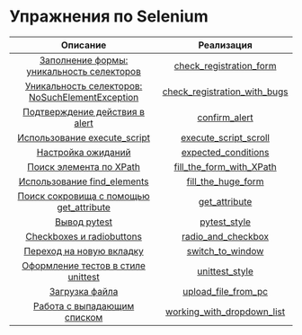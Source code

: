 # Упражнения по Selenium

|                                         Описание                                         |                                 Реализация                                  |
|:----------------------------------------------------------------------------------------:|:---------------------------------------------------------------------------:|
|      [Заполнение формы: уникальность селекторов](tasks/check_registration_form.md)       |       [check_registration_form](solutions/check_registration_form.py)       |
| [Уникальность селекторов: NoSuchElementException](tasks/check_registration_with_bugs.md) |  [check_registration_with_bugs](solutions/check_registration_with_bugs.py)  |
|                 [Подтверждение действия в alert](tasks/confirm_alert.md)                 |                 [confirm_alert](solutions/confirm_alert.py)                 |
|              [Использование execute_script](tasks/execute_script_scroll.md)              |         [execute_script_scroll](solutions/execute_script_scroll.py)         |
|                    [Настройка ожиданий](tasks/expected_conditions.md)                    |           [expected_conditions](solutions/expected_conditions.py)           |
|               [Поиск элемента по XPath](tasks/fill_the_form_with_XPath.md)               |      [fill_the_form_with_XPath](solutions/fill_the_form_with_XPath.py)      |
|                [Использование find_elements](tasks/fill_the_huge_form.md)                |            [fill_the_huge_form](solutions/fill_the_huge_form.py)            |
|            [Поиск сокровища с помощью get_attribute](tasks/get_attribute.md)             |                 [get_attribute](solutions/get_attribute.py)                 |
|                          [Вывод pytest](tasks/pytest_style.md)                           |                  [pytest_style](solutions/pytest_style.py)                  |
|                 [Сheckboxes и radiobuttons](tasks/radio_and_checkbox.md)                 |            [radio_and_checkbox](solutions/radio_and_checkbox.py)            |
|                  [Переход на новую вкладку](tasks/switch_to_window.md)                   |              [switch_to_window](solutions/switch_to_window.py)              |
|              [Оформление тестов в стиле unittest](tasks/unittest_style.md)               |                [unittest_style](solutions/unittest_style.py)                |
|                      [Загрузка файла](tasks/upload_file_from_pc.md)                      | [upload_file_from_pc](solutions/upload_file_from_pc/upload_file_from_pc.py) |
|            [Работа с выпадающим списком](tasks/working_with_dropdown_list.md)            |    [working_with_dropdown_list](solutions/working_with_dropdown_list.py)    |
